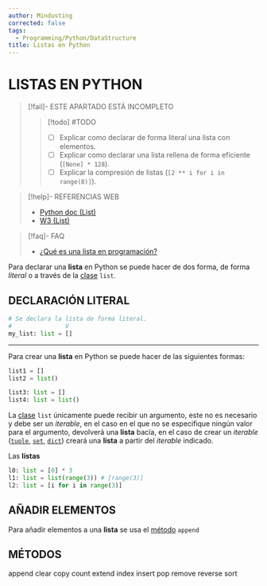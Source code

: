 ```yaml
---
author: Mindusting
corrected: false
tags:
  - Programming/Python/DataStructure
title: Listas en Python
---
```


# LISTAS EN PYTHON

> [!fail]- ESTE APARTADO ESTÁ INCOMPLETO
> > [!todo] #TODO
> > - [ ] Explicar como declarar de forma literal una lista con elementos.
> > - [ ] Explicar como declarar una lista rellena de forma eficiente (`[None] * 128`).
> > - [ ] Explicar la compresión de listas (`[2 ** i for i in range(8)]`).

> [!help]- REFERENCIAS WEB
> - [Python doc (List)](https://docs.python.org/3/tutorial/datastructures.html)
> - [W3 (List)](https://www.w3schools.com/python/python_lists.asp)

> [!faq]- FAQ
> - [¿Qué es una lista en programación?](../pc/pc_list.md)

Para declarar una **lista** en Python se puede hacer de dos forma, de forma *literal* o a través de la [clase](py_class.md) `list`.

## DECLARACIÓN LITERAL

```python
# Se declara la lista de forma literal.
#               V
my_list: list = []
```

---

Para crear una **lista** en Python se puede hacer de las siguientes formas:

```python
list1 = []
list2 = list()

list3: list = []
list4: list = list()
```

La [clase](py_class.md) `list` únicamente puede recibir un argumento, este no es necesario y debe ser un *iterable*, en el caso en el que no se especifique ningún valor para el argumento, devolverá una **lista** bacía, en el caso de crear un *iterable* ([`tuple`](py_tuple.md), [`set`](py_set.md), [`dict`](py_dict.md)) creará una **lista** a partir del *iterable* indicado.

Las **listas** 

```python
l0: list = [0] * 3
l1: list = list(range(3)) # [range(3)]
l2: list = [i for i in range(3)]
```

## AÑADIR ELEMENTOS

Para añadir elementos a una **lista** se usa el [método](class/py_methods.md) `append`

## MÉTODOS

append
clear
copy
count
extend
index
insert
pop
remove
reverse
sort
